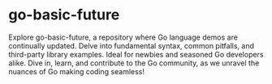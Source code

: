 # go-basic-future
Explore go-basic-future, a repository where Go language demos are continually updated. Delve into fundamental syntax, common pitfalls, and third-party library examples. Ideal for newbies and seasoned Go developers alike. Dive in, learn, and contribute to the Go community, as we unravel the nuances of Go making coding seamless!
